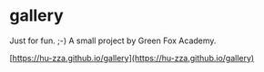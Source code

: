 # gallery

Just for fun. ;-) A small project by Green Fox Academy.

[https://hu-zza.github.io/gallery](https://hu-zza.github.io/gallery)

